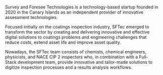 <!--

**Here are some ideas to get you started:**

🙋‍♀️ A short introduction - what is your organization all about?
🌈 Contribution guidelines - how can the community get involved?
👩‍💻 Useful resources - where can the community find your docs? Is there anything else the community should know?
🍿 Fun facts - what does your team eat for breakfast?
🧙 Remember, you can do mighty things with the power of [Markdown](https://docs.github.com/github/writing-on-github/getting-started-with-writing-and-formatting-on-github/basic-writing-and-formatting-syntax)
-->



Survey and Foresee Technologies is a technology-based startup founded in 2020 in the Canary Islands as an independent provider of innovative assessment technologies.

Focused initially on the coatings inspection industry, SFTec emerged to transform the sector by creating and delivering innovative and effective digital solutions to coatings problems and engineering challenges that reduce costs, extend asset life and improve asset quality.

Nowadays, the SFTec team consists of chemists, chemical engineers, physicists, and NACE CIP 2 inspectors who, in combination with a Full-Stack development team, provide innovative and tailor-made solutions to digitize inspection processes and a results analysis workflows.
